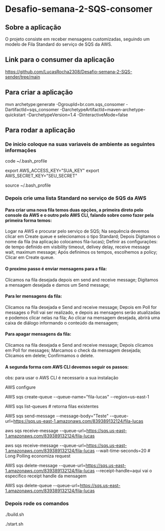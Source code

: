 # Desafio-semana-2-SQS-consomer

## Sobre a aplicação

O projeto consiste em receber mensagens customizadas, seguindo um modelo de Fila Standard do serviço de SQS da AWS.

## Link para o consumer da aplicação

https://github.com/LucasRocha2308/Desafio-semana-2-SQS-sender/tree/main

## Para criar a aplicação

mvn archetype:generate -DgroupId=br.com.sqs_consomer -DartifactId=sqs_consomer -DarchetypeArtifactId=maven-archetype-quickstart -DarchetypeVersion=1.4 -DinteractiveMode=false

## Para rodar a aplicação

### De inicio coloque na suas variaveis de ambiente as seguintes informações

code ~/.bash_profile

export AWS_ACCESS_KEY="SUA_KEY"
export AWS_SECRET_KEY="SEU_SECRET"

source ~/.bash_profile

### Depois crie uma lista Standard no serviço de SQS da AWS

#### Para criar uma nova fila temos duas opções, a primeira direto pelo console da AWS e o outro pelo AWS CLI, falando sobre como fazer pela primeira forma temos:

Logar na AWS e procurar pelo serviço de SQS;
Na sequência devemos clicar em Create queue e selecionamos o tipo Standard;
Depois Digitamos o nome da fila (na aplicação colocamos fila-lucas);
Definir as configurações: de tempo definido em visibility timeout, delivey delay, receive message wait, maximum message;
Após definimos os tempos, escolhemos a policy;
Clicar em Create queue.

#### O proximo passo é enviar mensagens para a fila:

Clicamos na fila desejada depois em send and receive message;
Digitamos a mensagem desejada e damos um Send message;

#### Para ler mensagens da fila:

Clicamos na fila desejada e Send and receive message;
Depois em Poll for messages o Poll vai ser realizado, e depois as mensagens serão atualizadas e podemos clicar nelas na fila;
Ao clicar na mensagem desejada, abrirá uma caixa de diálogo informando o conteúdo da mensagem;

#### Para apagar mensagens da fila:

Clicamos na fila desejada e Send and receive message;
Depois clicamos em Poll for messages;
Marcamos o check da mensagem desejada;
Clicamos em delete;
Confirmamos o delete.

#### A segunda forma com AWS CLI devemos seguir  os passos:

obs: para usar o AWS CLI é necessario a sua instalação

AWS configure

AWS sqs create-queue --queue-name="fila-lucas" --region=us-east-1

AWS sqs list-queues # retorna filas existentes

AWS sqs send-message --message-body="Teste" --queue-url=https://sqs.us-east-1.amazonaws.com/839389132124/fila-lucas 

aws sqs receive-message --queue-url=https://sqs.us-east-1.amazonaws.com/839389132124/fila-lucas

aws sqs receive-message --queue-url=https://sqs.us-east-1.amazonaws.com/839389132124/fila-lucas --wait-time-seconds=20 # Long Polling economiza request

AWS sqs delete-message --queue-url=https://sqs.us-east-1.amazonaws.com/839389132124/fila-lucas  --receipt-handle=aqui vai o especifico receipt handle da mensagem

AWS sqs delete-queue --queue-url=https://sqs.us-east-1.amazonaws.com/839389132124/fila-lucas 

### Depois rode os comandos

./build.sh

./start.sh

